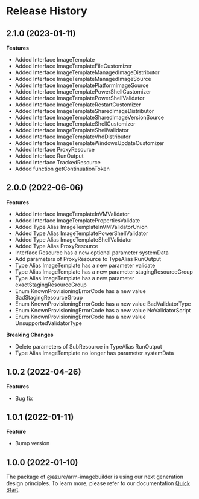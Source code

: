 # Release History
    
## 2.1.0 (2023-01-11)
    
**Features**

  - Added Interface ImageTemplate
  - Added Interface ImageTemplateFileCustomizer
  - Added Interface ImageTemplateManagedImageDistributor
  - Added Interface ImageTemplateManagedImageSource
  - Added Interface ImageTemplatePlatformImageSource
  - Added Interface ImageTemplatePowerShellCustomizer
  - Added Interface ImageTemplatePowerShellValidator
  - Added Interface ImageTemplateRestartCustomizer
  - Added Interface ImageTemplateSharedImageDistributor
  - Added Interface ImageTemplateSharedImageVersionSource
  - Added Interface ImageTemplateShellCustomizer
  - Added Interface ImageTemplateShellValidator
  - Added Interface ImageTemplateVhdDistributor
  - Added Interface ImageTemplateWindowsUpdateCustomizer
  - Added Interface ProxyResource
  - Added Interface RunOutput
  - Added Interface TrackedResource
  - Added function getContinuationToken
    
    
## 2.0.0 (2022-06-06)
    
**Features**

  - Added Interface ImageTemplateInVMValidator
  - Added Interface ImageTemplatePropertiesValidate
  - Added Type Alias ImageTemplateInVMValidatorUnion
  - Added Type Alias ImageTemplatePowerShellValidator
  - Added Type Alias ImageTemplateShellValidator
  - Added Type Alias ProxyResource
  - Interface Resource has a new optional parameter systemData
  - Add parameters of ProxyResource to TypeAlias RunOutput
  - Type Alias ImageTemplate has a new parameter validate
  - Type Alias ImageTemplate has a new parameter stagingResourceGroup
  - Type Alias ImageTemplate has a new parameter exactStagingResourceGroup
  - Enum KnownProvisioningErrorCode has a new value BadStagingResourceGroup
  - Enum KnownProvisioningErrorCode has a new value BadValidatorType
  - Enum KnownProvisioningErrorCode has a new value NoValidatorScript
  - Enum KnownProvisioningErrorCode has a new value UnsupportedValidatorType

**Breaking Changes**

  - Delete parameters of SubResource in TypeAlias RunOutput
  - Type Alias ImageTemplate no longer has parameter systemData
    
## 1.0.2 (2022-04-26)

**Features**

  - Bug fix

## 1.0.1 (2022-01-11)

**Feature**

  - Bump version
    
## 1.0.0 (2022-01-10)

The package of @azure/arm-imagebuilder is using our next generation design principles. To learn more, please refer to our documentation [Quick Start](https://aka.ms/js-track2-quickstart).
